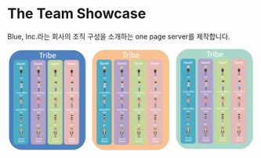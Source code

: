 # The Team Showcase
Blue, Inc.라는 회사의 조직 구성을 소개하는 one page server를 제작합니다.

![The Team Showcase](documents/the_team_showcase.png)
